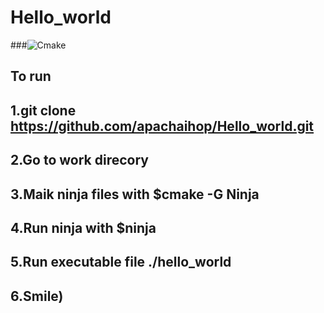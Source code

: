 # Hello_world
###![Cmake](https://github.com/github/Hello_world/actions/workflows/cmake.yml/icons8-ok.svg?event=push)
## To run
## 1.git clone https://github.com/apachaihop/Hello_world.git
## 2.Go to work direcory
## 3.Maik ninja files with $cmake -G Ninja
## 4.Run ninja with $ninja
## 5.Run executable file ./hello_world
## 6.Smile)
